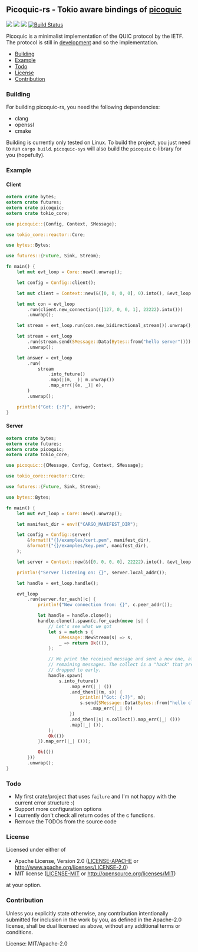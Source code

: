 ## Picoquic-rs - Tokio aware bindings of [picoquic](https://github.com/private-octopus/picoquic)
[![](https://docs.rs/picoquic/badge.svg)](https://docs.rs/picoquic/) [![](https://img.shields.io/crates/v/picoquic.svg)](https://crates.io/crates/picoquic) [![](https://img.shields.io/crates/d/picoquic.png)](https://crates.io/crates/picoquic) [![Build Status](https://travis-ci.org/bkchr/picoquic-rs.png?branch=master)](https://travis-ci.org/bkchr/picoquic-rs)

Picoquic is a minimalist implementation of the QUIC protocol by the IETF. The protocol is still
in [development](https://github.com/quicwg) and so the implementation.

* [Building](#building)
* [Example](#example)
* [Todo](#todo)
* [License](#license)
* [Contribution](#contribution)

### Building

For building picoquic-rs, you need the following dependencies:
* clang
* openssl
* cmake

Building is currently only tested on Linux. To build the project, you just need to
run `cargo build`.
`picoquic-sys` will also build the `picoquic` c-library for you (hopefully).

### Example

#### Client
```rust
extern crate bytes;
extern crate futures;
extern crate picoquic;
extern crate tokio_core;

use picoquic::{Config, Context, SMessage};

use tokio_core::reactor::Core;

use bytes::Bytes;

use futures::{Future, Sink, Stream};

fn main() {
    let mut evt_loop = Core::new().unwrap();

    let config = Config::client();

    let mut client = Context::new(&([0, 0, 0, 0], 0).into(), &evt_loop.handle(), config).unwrap();

    let mut con = evt_loop
        .run(client.new_connection(([127, 0, 0, 1], 22222).into()))
        .unwrap();

    let stream = evt_loop.run(con.new_bidirectional_stream()).unwrap();

    let stream = evt_loop
        .run(stream.send(SMessage::Data(Bytes::from("hello server"))))
        .unwrap();

    let answer = evt_loop
        .run(
            stream
                .into_future()
                .map(|(m, _)| m.unwrap())
                .map_err(|(e, _)| e),
        )
        .unwrap();

    println!("Got: {:?}", answer);
}
```

#### Server
```rust
extern crate bytes;
extern crate futures;
extern crate picoquic;
extern crate tokio_core;

use picoquic::{CMessage, Config, Context, SMessage};

use tokio_core::reactor::Core;

use futures::{Future, Sink, Stream};

use bytes::Bytes;

fn main() {
    let mut evt_loop = Core::new().unwrap();

    let manifest_dir = env!("CARGO_MANIFEST_DIR");

    let config = Config::server(
        &format!("{}/examples/cert.pem", manifest_dir),
        &format!("{}/examples/key.pem", manifest_dir),
    );

    let server = Context::new(&([0, 0, 0, 0], 22222).into(), &evt_loop.handle(), config).unwrap();

    println!("Server listening on: {}", server.local_addr());

    let handle = evt_loop.handle();

    evt_loop
        .run(server.for_each(|c| {
            println!("New connection from: {}", c.peer_addr());

            let handle = handle.clone();
            handle.clone().spawn(c.for_each(move |s| {
                // Let's see what we got
                let s = match s {
                    CMessage::NewStream(s) => s,
                    _ => return Ok(()),
                };

                // We print the received message and sent a new one, after that we collect all
                // remaining messages. The collect is a "hack" that prevents that the `Stream` is
                // dropped to early.
                handle.spawn(
                    s.into_future()
                        .map_err(|_| ())
                        .and_then(|(m, s)| {
                            println!("Got: {:?}", m);
                            s.send(SMessage::Data(Bytes::from("hello client")))
                                .map_err(|_| ())
                        })
                        .and_then(|s| s.collect().map_err(|_| ()))
                        .map(|_| ()),
                );
                Ok(())
            }).map_err(|_| ()));

            Ok(())
        }))
        .unwrap();
}
```

### Todo

* My first crate/project that uses `failure` and I'm not happy with the current error structure :(
* Support more configuration options
* I currently don't check all return codes of the c functions.
* Remove the TODOs from the source code

### License

Licensed under either of

 * Apache License, Version 2.0
([LICENSE-APACHE](LICENSE-APACHE) or http://www.apache.org/licenses/LICENSE-2.0)
 * MIT license
([LICENSE-MIT](LICENSE-MIT) or http://opensource.org/licenses/MIT)

at your option.

### Contribution

Unless you explicitly state otherwise, any contribution intentionally submitted
for inclusion in the work by you, as defined in the Apache-2.0 license, shall be
dual licensed as above, without any additional terms or conditions.

License: MIT/Apache-2.0
